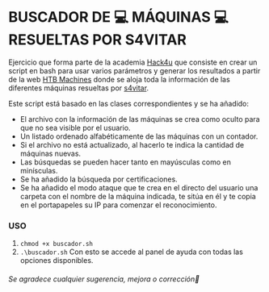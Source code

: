 # BUSCADOR DE :computer: MÁQUINAS :computer: RESUELTAS POR S4VITAR

Ejercicio que forma parte de la academia [Hack4u](https://hack4u.io/) que consiste en crear un script en bash para usar varios parámetros y generar 
los resultados a partir de la web [HTB Machines](https://htbmachines.github.io/) donde se aloja toda la información de las diferentes máquinas resueltas
por [s4vitar](https://github.com/s4vitar).

Este script está basado en las clases correspondientes y se ha añadido:
- El archivo con la información de las máquinas se crea como oculto para que no sea visible por el usuario.
- Un listado ordenado alfabéticamente de las máquinas con un contador.
- Si el archivo no está actualizado, al hacerlo te indica la cantidad de máquinas nuevas.
- Las búsquedas se pueden hacer tanto en mayúsculas como en minísculas.
- Se ha añadido la búsqueda por certificaciones.
- Se ha añadido el modo ataque que te crea en el directo del usuario una carpeta con el nombre de la máquina indicada, te sitúa en él y te copia en el
portapapeles su IP para comenzar el reconocimiento.

### USO
1. `chmod +x buscador.sh`
2. `.\buscador.sh`
Con esto se accede al panel de ayuda con todas las opciones disponibles.    
  
###### *Se agradece cualquier sugerencia, mejora o corrección*:memo: 




